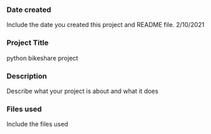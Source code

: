 ### Date created
Include the date you created this project and README file.
2/10/2021
### Project Title
python bikeshare project

### Description
Describe what your project is about and what it does

### Files used
Include the files used

